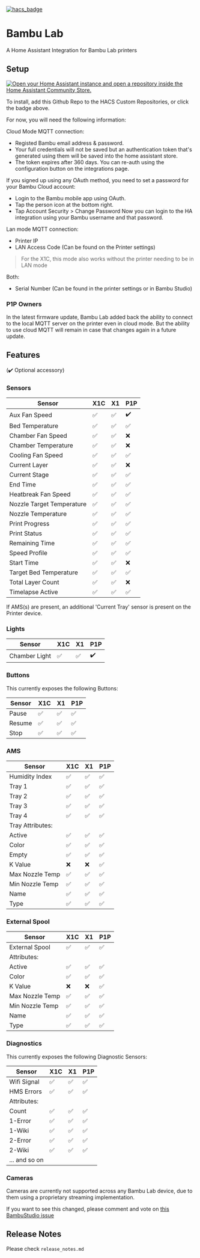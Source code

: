 [![hacs_badge](https://img.shields.io/badge/HACS-Custom-41BDF5.svg?style=for-the-badge)](https://github.com/hacs/integration)

# Bambu Lab

A Home Assistant Integration for Bambu Lab printers

## Setup

[![Open your Home Assistant instance and open a repository inside the Home Assistant Community Store.](https://my.home-assistant.io/badges/hacs_repository.svg)](https://my.home-assistant.io/redirect/hacs_repository/?owner=greghesp&repository=ha-bambulab&category=Integration)

To install, add this Github Repo to the HACS Custom Repositories, or click the badge above.

For now, you will need the following information:

Cloud Mode MQTT connection:
- Registed Bambu email address & password.
- Your full credentials will not be saved but an authentication token that's generated using them will be saved into the home assistant store.
- The token expires after 360 days. You can re-auth using the configuration button on the integrations page.

If you signed up using any OAuth method, you need to set a password for your Bambu Cloud account:
- Login to the Bambu mobile app using OAuth.
- Tap the person icon at the bottom right.
- Tap Account Security > Change Password
Now you can login to the HA integration using your Bambu username and that password.

Lan mode MQTT connection:
- Printer IP
- LAN Access Code (Can be found on the Printer settings)

> For the X1C, this mode also works without the printer needing to be in LAN mode

Both:
- Serial Number (Can be found in the printer settings or in Bambu Studio)

### P1P Owners

In the latest firmware update, Bambu Lab added back the ability to connect to the local MQTT server on the printer even in cloud mode. But the ability to use cloud MQTT will remain in case that changes again in a future update.

## Features

(:heavy_check_mark: Optional accessory)

### Sensors

| Sensor                    | X1C                | X1                 | P1P                | 
|---------------------------|--------------------|--------------------|--------------------|
| Aux Fan Speed             | :white_check_mark: | :white_check_mark: | :heavy_check_mark: |
| Bed Temperature           | :white_check_mark: | :white_check_mark: | :white_check_mark: |
| Chamber Fan Speed         | :white_check_mark: | :white_check_mark: | :x:                |
| Chamber Temperature       | :white_check_mark: | :white_check_mark: | :x:                |
| Cooling Fan Speed         | :white_check_mark: | :white_check_mark: | :white_check_mark: |
| Current Layer             | :white_check_mark: | :white_check_mark: | :x:                |
| Current Stage             | :white_check_mark: | :white_check_mark: | :white_check_mark: |
| End Time                  | :white_check_mark: | :white_check_mark: | :white_check_mark: |
| Heatbreak Fan Speed       | :white_check_mark: | :white_check_mark: | :white_check_mark: |
| Nozzle Target Temperature | :white_check_mark: | :white_check_mark: | :white_check_mark: |
| Nozzle Temperature        | :white_check_mark: | :white_check_mark: | :white_check_mark: |
| Print Progress            | :white_check_mark: | :white_check_mark: | :white_check_mark: |
| Print Status              | :white_check_mark: | :white_check_mark: | :white_check_mark: |
| Remaining Time            | :white_check_mark: | :white_check_mark: | :white_check_mark: |
| Speed Profile             | :white_check_mark: | :white_check_mark: | :white_check_mark: |
| Start Time                | :white_check_mark: | :white_check_mark: | :x:                |
| Target Bed Temperature    | :white_check_mark: | :white_check_mark: | :white_check_mark: |
| Total Layer Count         | :white_check_mark: | :white_check_mark: | :x:                |
| Timelapse Active          | :white_check_mark: | :white_check_mark: | :white_check_mark: |

If AMS(s) are present, an additional 'Current Tray' sensor is present on the Printer device.

### Lights

| Sensor                    | X1C                | X1                 | P1P                | 
|---------------------------|--------------------|--------------------|--------------------|
| Chamber Light             | :white_check_mark: | :white_check_mark: | :heavy_check_mark: |

### Buttons

This currently exposes the following Buttons:

| Sensor                    | X1C                | X1                 | P1P                |
|---------------------------|--------------------|--------------------|--------------------|
| Pause                     | :white_check_mark: | :white_check_mark: | :white_check_mark: |
| Resume                    | :white_check_mark: | :white_check_mark: | :white_check_mark: |
| Stop                      | :white_check_mark: | :white_check_mark: | :white_check_mark: |

### AMS

| Sensor                    | X1C                | X1                 | P1P                |
|---------------------------|--------------------|--------------------|--------------------|
| Humidity Index            | :white_check_mark: | :white_check_mark: | :white_check_mark: |
| Tray 1                    | :white_check_mark: | :white_check_mark: | :white_check_mark: |
| Tray 2                    | :white_check_mark: | :white_check_mark: | :white_check_mark: |
| Tray 3                    | :white_check_mark: | :white_check_mark: | :white_check_mark: |
| Tray 4                    | :white_check_mark: | :white_check_mark: | :white_check_mark: |
| Tray Attributes:          |                    |                    |                    |
| Active                    | :white_check_mark: | :white_check_mark: | :white_check_mark: |
| Color                     | :white_check_mark: | :white_check_mark: | :white_check_mark: |
| Empty                     | :white_check_mark: | :white_check_mark: | :white_check_mark: |
| K Value                   | :x:                | :x:                | :white_check_mark: |
| Max Nozzle Temp           | :white_check_mark: | :white_check_mark: | :white_check_mark: |
| Min Nozzle Temp           | :white_check_mark: | :white_check_mark: | :white_check_mark: |
| Name                      | :white_check_mark: | :white_check_mark: | :white_check_mark: |
| Type                      | :white_check_mark: | :white_check_mark: | :white_check_mark: |

### External Spool

| Sensor                    | X1C                | X1                 | P1P                |
|---------------------------|--------------------|--------------------|--------------------|
| External Spool            | :white_check_mark: | :white_check_mark: | :white_check_mark: |
| Attributes:               |                    |                    |                    |
| Active                    | :white_check_mark: | :white_check_mark: | :white_check_mark: |
| Color                     | :white_check_mark: | :white_check_mark: | :white_check_mark: |
| K Value                   | :x:                | :x:                | :white_check_mark: |
| Max Nozzle Temp           | :white_check_mark: | :white_check_mark: | :white_check_mark: |
| Min Nozzle Temp           | :white_check_mark: | :white_check_mark: | :white_check_mark: |
| Name                      | :white_check_mark: | :white_check_mark: | :white_check_mark: |
| Type                      | :white_check_mark: | :white_check_mark: | :white_check_mark: |

### Diagnostics

This currently exposes the following Diagnostic Sensors:

| Sensor                    | X1C                | X1                 | P1P                |
|---------------------------|--------------------|--------------------|--------------------|
| Wifi Signal               | :white_check_mark: | :white_check_mark: | :white_check_mark: |
| HMS Errors                | :white_check_mark: | :white_check_mark: | :white_check_mark: |
| Attributes:               |                    |                    |                    |
| Count                     | :white_check_mark: | :white_check_mark: | :white_check_mark: |
| 1-Error                   | :white_check_mark: | :white_check_mark: | :white_check_mark: |
| 1-Wiki                    | :white_check_mark: | :white_check_mark: | :white_check_mark: |
| 2-Error                   | :white_check_mark: | :white_check_mark: | :white_check_mark: |
| 2-Wiki                    | :white_check_mark: | :white_check_mark: | :white_check_mark: |
| ... and so on             |                    |                    |                    |

### Cameras

Cameras are currently not supported across any Bambu Lab device, due to them using a proprietary streaming
implementation.

If you want to see this changed, please comment and vote
on [this BambuStudio issue](https://github.com/bambulab/BambuStudio/issues/1536)

## Release Notes

Please check `release_notes.md`
